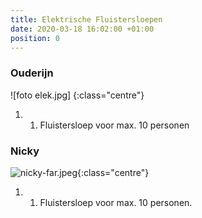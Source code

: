 ```yaml
---
title: Elektrische Fluistersloepen
date: 2020-03-18 16:02:00 +01:00
position: 0
---
```


### Ouderijn
![foto elek.jpg]
{:class="centre"}
1. 1. Fluistersloep voor max. 10 personen



### Nicky
![nicky-far.jpeg]({{site.baseurl}}/assets/images/boats/nicky/nicky-far.jpeg){:class="centre"}
1. 1.  Fluistersloep voor max. 10 personen.


